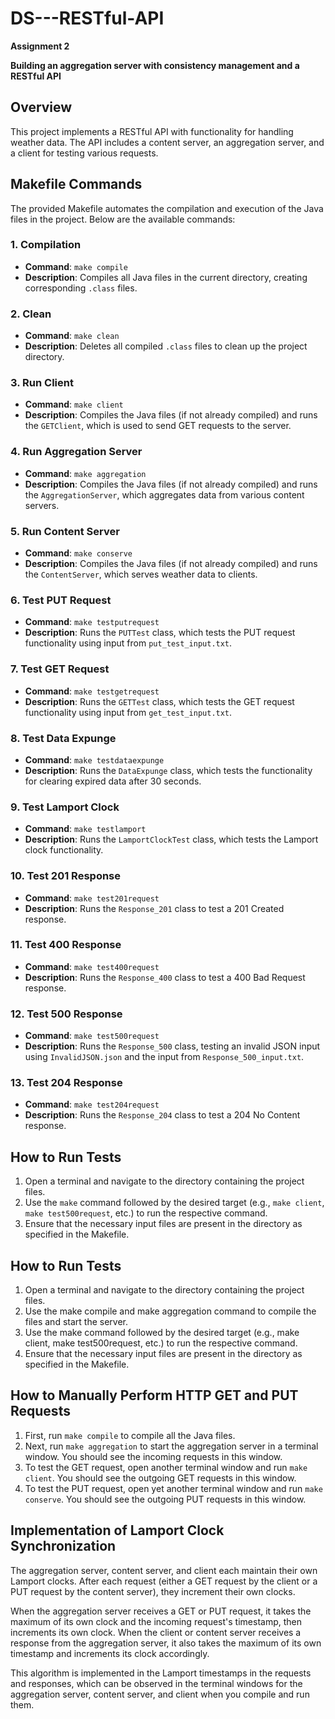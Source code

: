 # DS---RESTful-API
**Assignment 2**

**Building an aggregation server with consistency management and a RESTful API** 

## Overview
This project implements a RESTful API with functionality for handling weather data. The API includes a content server, an aggregation server, and a client for testing various requests.

## Makefile Commands

The provided Makefile automates the compilation and execution of the Java files in the project. Below are the available commands:

### 1. Compilation
- **Command**: `make compile`
- **Description**: Compiles all Java files in the current directory, creating corresponding `.class` files.

### 2. Clean
- **Command**: `make clean`
- **Description**: Deletes all compiled `.class` files to clean up the project directory.

### 3. Run Client
- **Command**: `make client`
- **Description**: Compiles the Java files (if not already compiled) and runs the `GETClient`, which is used to send GET requests to the server.

### 4. Run Aggregation Server
- **Command**: `make aggregation`
- **Description**: Compiles the Java files (if not already compiled) and runs the `AggregationServer`, which aggregates data from various content servers.

### 5. Run Content Server
- **Command**: `make conserve`
- **Description**: Compiles the Java files (if not already compiled) and runs the `ContentServer`, which serves weather data to clients.

### 6. Test PUT Request
- **Command**: `make testputrequest`
- **Description**: Runs the `PUTTest` class, which tests the PUT request functionality using input from `put_test_input.txt`.

### 7. Test GET Request
- **Command**: `make testgetrequest`
- **Description**: Runs the `GETTest` class, which tests the GET request functionality using input from `get_test_input.txt`.

### 8. Test Data Expunge
- **Command**: `make testdataexpunge`
- **Description**: Runs the `DataExpunge` class, which tests the functionality for clearing expired data after 30 seconds.

### 9. Test Lamport Clock
- **Command**: `make testlamport`
- **Description**: Runs the `LamportClockTest` class, which tests the Lamport clock functionality.

### 10. Test 201 Response
- **Command**: `make test201request`
- **Description**: Runs the `Response_201` class to test a 201 Created response.

### 11. Test 400 Response
- **Command**: `make test400request`
- **Description**: Runs the `Response_400` class to test a 400 Bad Request response.

### 12. Test 500 Response
- **Command**: `make test500request`
- **Description**: Runs the `Response_500` class, testing an invalid JSON input using `InvalidJSON.json` and the input from `Response_500_input.txt`.

### 13. Test 204 Response
- **Command**: `make test204request`
- **Description**: Runs the `Response_204` class to test a 204 No Content response.

## How to Run Tests

1. Open a terminal and navigate to the directory containing the project files.
2. Use the `make` command followed by the desired target (e.g., `make client`, `make test500request`, etc.) to run the respective command.
3. Ensure that the necessary input files are present in the directory as specified in the Makefile.


## How to Run Tests
1. Open a terminal and navigate to the directory containing the project files.
2. Use the make compile and make aggregation command to compile the files and start the server. 
3. Use the make command followed by the desired target (e.g., make client, make test500request, etc.) to run the respective command.
4. Ensure that the necessary input files are present in the directory as specified in the Makefile.

## How to Manually Perform HTTP GET and PUT Requests
1. First, run `make compile` to compile all the Java files.
2. Next, run `make aggregation` to start the aggregation server in a terminal window. You should see the incoming requests in this window.
3. To test the GET request, open another terminal window and run `make client`. You should see the outgoing GET requests in this window.
4. To test the PUT request, open yet another terminal window and run `make conserve`. You should see the outgoing PUT requests in this window.

## Implementation of Lamport Clock Synchronization
The aggregation server, content server, and client each maintain their own Lamport clocks. After each request (either a GET request by the client or a PUT request by the content server), they increment their own clocks. 

When the aggregation server receives a GET or PUT request, it takes the maximum of its own clock and the incoming request's timestamp, then increments its own clock. When the client or content server receives a response from the aggregation server, it also takes the maximum of its own timestamp and increments its clock accordingly. 

This algorithm is implemented in the Lamport timestamps in the requests and responses, which can be observed in the terminal windows for the aggregation server, content server, and client when you compile and run them.


